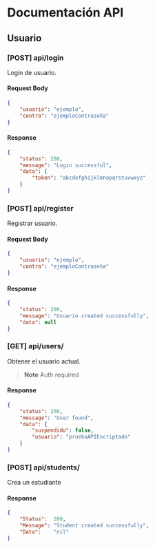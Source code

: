 # Documentación API

## Usuario

### [POST] api/login
Login de usuario.

#### Request Body
``` json
{
    "usuario": "ejemplo",
    "contra": "ejemploContraseña"
}
```

#### Response
``` json
{
    "status": 200,
    "message": "Login successful",
    "data": {
        "token": "abcdefghijklmnopqrstuvwxyz"
    }
}
```

### [POST] api/register
Registrar usuario.

#### Request Body
``` json
{
    "usuario": "ejemplo",
    "contra": "ejemploContraseña"
}
```

#### Response
``` json
{
    "status": 200,
    "message": "Usuario created successfully",
    "data": null
}
```

### [GET] api/users/
Obtener el usuario actual.
> **Note**
> Auth required

#### Response
``` json
{
    "status": 200,
    "message": "User found",
    "data": {
        "suspendido": false,
        "usuario": "pruebaAPIEncriptado"
    }
}
```

### [POST] api/students/
Crea un estudiante

#### Response
``` json
{
	"Status":  200,
	"Message": "Student created successfully",
	"Data":    "nil"
}
```
